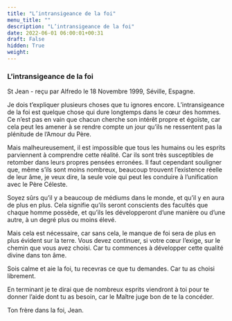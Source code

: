 ```yaml
---
title: "L’intransigeance de la foi"
menu_title: ""
description: "L’intransigeance de la foi"
date: 2022-06-01 06:00:01+00:31
draft: False
hidden: True
weight:
---
```

### L’intransigeance de la foi

St Jean - reçu par Alfredo le 18 Novembre 1999, Séville, Espagne.

Je dois t’expliquer plusieurs choses que tu ignores encore. L’intransigeance de la foi est quelque chose qui dure longtemps dans le cœur des hommes. Ce n’est pas en vain que chacun cherche son intérêt propre et égoïste, car cela peut les amener à se rendre compte un jour qu’ils ne ressentent pas la plénitude de l’Amour du Père.

Mais malheureusement, il est impossible que tous les humains ou les esprits parviennent à comprendre cette réalité. Car ils sont très susceptibles de retomber dans leurs propres pensées erronées. Il faut cependant souligner que, même s’ils sont moins nombreux, beaucoup trouvent l’existence réelle de leur âme, je veux dire, la seule voie qui peut les conduire à l’unification avec le Père Céleste.

Soyez sûrs qu’il y a beaucoup de médiums dans le monde, et qu’il y en aura de plus en plus. Cela signifie qu’ils seront conscients des facultés que chaque homme possède, et qu’ils les développeront d’une manière ou d’une autre, à un degré plus ou moins élevé.

Mais cela est nécessaire, car sans cela, le manque de foi sera de plus en plus évident sur la terre. Vous devez continuer, si votre cœur l’exige, sur le chemin que vous avez choisi. Car tu commences à développer cette qualité divine dans ton âme.

Sois calme et aie la foi, tu recevras ce que tu demandes. Car tu as choisi librement.

En terminant je te dirai que de nombreux esprits viendront à toi pour te donner l’aide dont tu as besoin, car le Maître juge bon de te la concéder.

Ton frère dans la foi, Jean.
